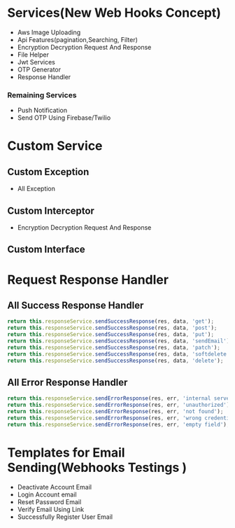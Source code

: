 # Services(New Web Hooks Concept)

- Aws Image Uploading
- Api Features(pagination,Searching, Filter)
- Encryption Decryption Request And Response
- File Helper
- Jwt Services
- OTP Generator
- Response Handler

### Remaining Services

- Push Notification
- Send OTP Using Firebase/Twilio

# Custom Service

## Custom Exception

- All Exception

## Custom Interceptor

- Encryption Decryption Request And Response

## Custom Interface

# Request Response Handler

## All Success Response Handler

```typescript
return this.responseService.sendSuccessResponse(res, data, 'get');
return this.responseService.sendSuccessResponse(res, data, 'post');
return this.responseService.sendSuccessResponse(res, data, 'put');
return this.responseService.sendSuccessResponse(res, data, 'sendEmail');
return this.responseService.sendSuccessResponse(res, data, 'patch');
return this.responseService.sendSuccessResponse(res, data, 'softdelete');
return this.responseService.sendSuccessResponse(res, data, 'delete');
```

## All Error Response Handler

```typescript
return this.responseService.sendErrorResponse(res, err, 'internal server');
return this.responseService.sendErrorResponse(res, err, 'unauthorized');
return this.responseService.sendErrorResponse(res, err, 'not found');
return this.responseService.sendErrorResponse(res, err, 'wrong credentials');
return this.responseService.sendErrorResponse(res, err, 'empty field');
```

# Templates for Email Sending(Webhooks Testings     )

- Deactivate Account Email
- Login Account email
- Reset Password Email
- Verify Email Using Link
- Successfully Register User Email



















